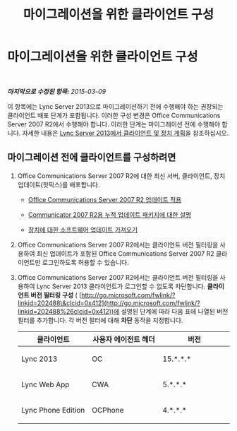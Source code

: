 ﻿---
title: 마이그레이션을 위한 클라이언트 구성
TOCTitle: 마이그레이션을 위한 클라이언트 구성
ms:assetid: 8f17862b-d9d1-47f6-b248-51f4710f5030
ms:mtpsurl: https://technet.microsoft.com/ko-kr/library/JJ688130(v=OCS.15)
ms:contentKeyID: 49885866
ms.date: 08/10/2015
mtps_version: v=OCS.15
ms.translationtype: HT
---

# 마이그레이션을 위한 클라이언트 구성

 

_**마지막으로 수정된 항목:** 2015-03-09_

이 항목에는 Lync Server 2013으로 마이그레이션하기 전에 수행해야 하는 권장되는 클라이언트 배포 단계가 포함됩니다. 이러한 구성 변경은 Office Communications Server 2007 R2에서 수행해야 합니다. 이러한 단계는 마이그레이션 전에 수행해야 합니다. 자세한 내용은 [Lync Server 2013에서 클라이언트 및 장치 계획](lync-server-2013-planning-for-clients-and-devices.md)을 참조하십시오.

## 마이그레이션 전에 클라이언트를 구성하려면

1.  Office Communications Server 2007 R2에 대한 최신 서버, 클라이언트, 장치 업데이트(핫픽스)를 배포합니다.
    
      - [Office Communications Server 2007 R2 업데이트 적용](apply-office-communications-server-2007-r2-updates.md)
    
      - [Communicator 2007 R2용 누적 업데이트 패키지에 대한 설명](http://go.microsoft.com/fwlink/p/?linkid=335808)
    
      - [장치에 대한 소프트웨어 업데이트 가져오기](http://go.microsoft.com/fwlink/?linkid=335809)

2.  Office Communications Server 2007 R2에서는 클라이언트 버전 필터링을 사용하여 최신 업데이트가 포함된 Office Communications Server 2007 R2 클라이언트만 로그인하도록 허용할 수 있습니다.

3.  Office Communications Server 2007 R2에서는 클라이언트 버전 필터링을 사용하여 Lync Server 2013 클라이언트가 로그인할 수 없도록 차단합니다. **클라이언트 버전 필터링 구성** ( [http://go.microsoft.com/fwlink/?linkid=202488\&clcid=0x412](http://go.microsoft.com/fwlink/?linkid=202488%26clcid=0x412))에 설명된 단계에 따라 다음 표에 나열된 버전 필터를 추가합니다. 각 버전 필터에 대해 **차단** 동작을 지정합니다.
    
    
    <table>
    <colgroup>
    <col style="width: 33%" />
    <col style="width: 33%" />
    <col style="width: 33%" />
    </colgroup>
    <thead>
    <tr class="header">
    <th>클라이언트</th>
    <th>사용자 에이전트 헤더</th>
    <th>버전</th>
    </tr>
    </thead>
    <tbody>
    <tr class="odd">
    <td><p>Lync 2013</p></td>
    <td><p>OC</p></td>
    <td><p>15.*.*.*</p></td>
    </tr>
    <tr class="even">
    <td><p>Lync Web App</p></td>
    <td><p>CWA</p></td>
    <td><p>5.*.*.*</p></td>
    </tr>
    <tr class="odd">
    <td><p>Lync Phone Edition</p></td>
    <td><p>OCPhone</p></td>
    <td><p>4.*.*.*</p></td>
    </tr>
    </tbody>
    </table>

